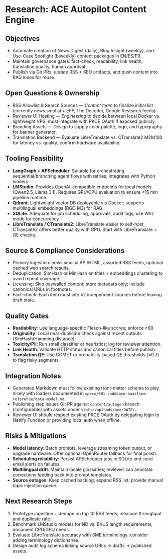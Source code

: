 # Research: ACE Autopilot Content Engine

## Objectives
- Automate creation of News Digest (daily), Blog Insight (weekly), and Use-Case Spotlight (biweekly) content packages in EN/ES/FR.
- Maintain governance gates: fact-check, readability, link health, translation quality, human approval.
- Publish via Git PRs, update RSS + SEO artifacts, and push content into RAG index for reuse.

## Open Questions & Ownership
- RSS Allowlist & Search Sources — *Content team* to finalize initial list (currently news.smol.ai + EFF, The Decoder, Google Research feeds).
- Reviewer UI Hosting — *Engineering* to decide between local Docker vs. lightweight VPS; must integrate with PKCE OAuth if exposed publicly.
- Branding Assets — *Design* to supply color palette, logo, and typography for banner generator.
- Translation Backend — Evaluate LibreTranslate vs. CTranslate2 M2M100 for latency vs. quality; confirm hardware availability.

## Tooling Feasibility
- **LangGraph + APScheduler**: Suitable for orchestrating sequential/branching agent flows with retries; integrates with Python loaders.
- **LMStudio**: Provides OpenAI-compatible endpoints for local models (Qwen2.5, Llama 3.1). Requires GPU/CPU evaluation to ensure <15 min pipeline runtime.
- **Qdrant**: Lightweight vector DB deployable via Docker; supports multilingual embeddings (BGE-M3) for RAG.
- **SQLite**: Adequate for job scheduling, approvals, audit logs; use WAL mode for concurrency.
- **LibreTranslate / CTranslate2**: LibreTranslate easier to self-host; CTranslate2 offers better quality with GPU. Start with LibreTranslate + QE checks.

## Source & Compliance Considerations
- Primary ingestion: news.smol.ai API/HTML, assorted RSS feeds, optional cached web search results.
- Deduplication: SimHash or MinHash on titles + embeddings clustering to avoid repeat coverage.
- Licensing: Skip paywalled content; store metadata only; include canonical URLs in footnotes.
- Fact-check: Each item must cite ≥2 independent sources before leaving draft state.

## Quality Gates
- **Readability**: Use language-specific Flesch-like scores; enforce ≥60.
- **Originality**: Local near-duplicate check against recent outputs (SimHash/Hamming distance).
- **Toxicity/PII**: Run small classifier or heuristics; log for reviewer attention.
- **Link Health**: Validate HTTP status and canonical titles before publish.
- **Translation QE**: Use COMET or probability-based QE thresholds (≥0.7) to flag risky segments.

## Integration Notes
- Generated Markdown must follow existing front-matter schema to play nicely with loaders documented in `specs/001-codebase-baseline-reference/data-model.md`.
- Publishing step issues Git PR against `content/autogen` branch (configurable) with assets under `static/uploads/ace/DATE/`.
- Reviewer UI should respect existing PKCE OAuth by delegating login to Netlify Function or providing local auth when offline.

## Risks & Mitigations
- **Model latency**: Batch prompts, leverage streaming token output, or upgrade hardware. Offer optional OpenRouter fallback for final polish.
- **Scheduling reliability**: Persist APScheduler jobs in SQLite and send email alerts on failures.
- **Multilingual drift**: Maintain locale glossaries; reviewer can annotate corrections feeding back into prompt templates.
- **Source outages**: Keep cached backlog; expand RSS list; provide manual topic injection queue.

## Next Research Steps
1. Prototype ingestion + dedupe on top 10 RSS feeds; measure throughput and duplicate rate.
2. Benchmark LMStudio models for ND vs. BI/US length requirements; document CPU/GPU needs.
3. Evaluate LibreTranslate accuracy with SME terminology; consider adding terminology dictionaries.
4. Design audit log schema linking source URLs → drafts → published assets.
